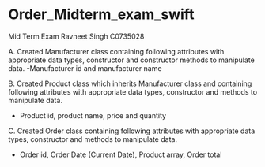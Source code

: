 # Order_Midterm_exam_swift

Mid Term Exam 
Ravneet Singh
C0735028

A. Created Manufacturer class containing following attributes with appropriate data types, constructor
and constructor methods to manipulate data.
-Manufacturer id and manufacturer name

B. Created Product class which inherits Manufacturer class and containing following attributes with
appropriate data types, constructor and methods to manipulate data.
- Product id, product name, price and quantity

C. Created Order class containing following attributes with appropriate data types, constructor and
methods to manipulate data.
- Order id, Order Date (Current Date), Product array, Order total
